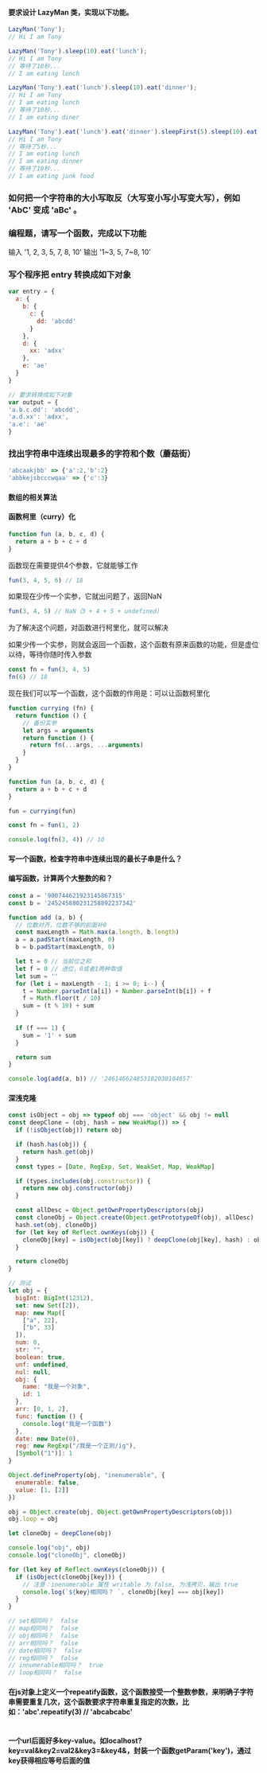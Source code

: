 #### 要求设计 LazyMan 类，实现以下功能。
```js
LazyMan('Tony');
// Hi I am Tony

LazyMan('Tony').sleep(10).eat('lunch');
// Hi I am Tony
// 等待了10秒...
// I am eating lunch

LazyMan('Tony').eat('lunch').sleep(10).eat('dinner');
// Hi I am Tony
// I am eating lunch
// 等待了10秒...
// I am eating diner

LazyMan('Tony').eat('lunch').eat('dinner').sleepFirst(5).sleep(10).eat('junk food');
// Hi I am Tony
// 等待了5秒...
// I am eating lunch
// I am eating dinner
// 等待了10秒...
// I am eating junk food
```


### 如何把一个字符串的大小写取反（大写变小写小写变大写），例如 'AbC' 变成 'aBc' 。

### 编程题，请写一个函数，完成以下功能
输入 '1, 2, 3, 5, 7, 8, 10' 输出 '1~3, 5, 7~8, 10'

### 写个程序把 entry 转换成如下对象
```js
var entry = {
  a: {
    b: {
      c: {
        dd: 'abcdd'
      }
    },
    d: {
      xx: 'adxx'
    },
    e: 'ae'
  }
}

// 要求转换成如下对象
var output = {
'a.b.c.dd': 'abcdd',
'a.d.xx': 'adxx',
'a.e': 'ae'
}
```

### 找出字符串中连续出现最多的字符和个数（蘑菇街）
```js
'abcaakjbb' => {'a':2,'b':2}
'abbkejsbcccwqaa' => {'c':3}
```
#### 数组的相关算法






#### 函数柯里（curry）化
```js
function fun (a, b, c, d) {
  return a + b + c + d
}
```
函数现在需要提供4个参数，它就能够工作
```js
fun(3, 4, 5, 6) // 18
```

如果现在少传一个实参，它就出问题了，返回NaN
```js
fun(3, 4, 5) // NaN（3 + 4 + 5 + undefined）
```


为了解决这个问题，对函数进行柯里化，就可以解决

如果少传一个实参，则就会返回一个函数，这个函数有原来函数的功能，但是虚位以待，等待你随时传入参数
```js
const fn = fun(3, 4, 5)
fn(6) // 18
```

现在我们可以写一个函数，这个函数的作用是：可以让函数柯里化

```js
function currying (fn) {
  return function () {
    // 备份实参
    let args = arguments
    return function () {
      return fn(...args, ...arguments)
    }
  }
}

function fun (a, b, c, d) {
  return a + b + c + d
}

fun = currying(fun)

const fn = fun(1, 2)

console.log(fn(3, 4)) // 10
```

#### 写一个函数，检查字符串中连续出现的最长子串是什么？

#### 编写函数，计算两个大整数的和？
```js
const a = '900744621923145867315'
const b = '245245880231258892237342'

function add (a, b) {
  // 位数对齐，位数不够的前面补0
  const maxLength = Math.max(a.length, b.length)
  a = a.padStart(maxLength, 0)
  b = b.padStart(maxLength, 0)

  let t = 0 // 当前位之和
  let f = 0 // 进位，0或者1两种取值
  let sum = ''
  for (let i = maxLength - 1; i >= 0; i--) {
    t = Number.parseInt(a[i]) + Number.parseInt(b[i]) + f
    f = Math.floor(t / 10)
    sum = (t % 10) + sum
  }
  
  if (f === 1) {
    sum = '1' + sum
  }

  return sum
}

console.log(add(a, b)) // '246146624853182038104657'
```
#### 深浅克隆
```js
const isObject = obj => typeof obj === 'object' && obj != null
const deepClone = (obj, hash = new WeakMap()) => {
  if (!isObject(obj)) return obj

  if (hash.has(obj)) {
    return hash.get(obj)
  }
  const types = [Date, RegExp, Set, WeakSet, Map, WeakMap]

  if (types.includes(obj.constructor)) {
    return new obj.constructor(obj)
  }

  const allDesc = Object.getOwnPropertyDescriptors(obj)
  const cloneObj = Object.create(Object.getPrototypeOf(obj), allDesc)
  hash.set(obj, cloneObj)
  for (let key of Reflect.ownKeys(obj)) {
    cloneObj[key] = isObject(obj[key]) ? deepClone(obj[key], hash) : obj[key]
  }

  return cloneObj
}

// 测试
let obj = {
  bigInt: BigInt(12312),
  set: new Set([2]),
  map: new Map([
    ["a", 22],
    ["b", 33]
  ]),
  num: 0,
  str: "",
  boolean: true,
  unf: undefined,
  nul: null,
  obj: {
    name: "我是一个对象",
    id: 1
  },
  arr: [0, 1, 2],
  func: function () {
    console.log("我是一个函数")
  },
  date: new Date(0),
  reg: new RegExp("/我是一个正则/ig"),
  [Symbol("1")]: 1
}

Object.defineProperty(obj, "inenumerable", {
  enumerable: false,
  value: [1, [2]]
})

obj = Object.create(obj, Object.getOwnPropertyDescriptors(obj))
obj.loop = obj

let cloneObj = deepClone(obj)

console.log("obj", obj)
console.log("cloneObj", cloneObj)

for (let key of Reflect.ownKeys(cloneObj)) {
  if (isObject(cloneObj[key])) {
    // 注意：inenumerable 属性 writable 为 false, 为浅拷贝，输出 true
    console.log(`${key}相同吗？ `, cloneObj[key] === obj[key])
  }
}

// set相同吗？  false
// map相同吗？  false
// obj相同吗？  false
// arr相同吗？  false
// date相同吗？  false
// reg相同吗？  false
// innumerable相同吗？  true
// loop相同吗？  false
```

#### 在js对象上定义一个repeatify函数，这个函数接受一个整数参数，来明确子字符串需要重复几次，这个函数要求字符串重复指定的次数，比如：'abc'.repeatify(3) // 'abcabcabc'
```js
```
#### 一个url后面好多key-value。如localhost?key=val&key2=val2&key3=&key4&，封装一个函数getParam('key')，通过key获得相应等号后面的值
```js
```


